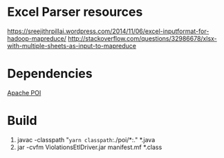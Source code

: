 # Excel Parser resources

https://sreejithrpillai.wordpress.com/2014/11/06/excel-inputformat-for-hadoop-mapreduce/
http://stackoverflow.com/questions/32986678/xlsx-with-multiple-sheets-as-input-to-mapreduce

# Dependencies

[Apache POI](https://poi.apache.org/)

# Build

1. javac -classpath "`yarn classpath`:./poi/*:." *.java
2. jar -cvfm ViolationsEtlDriver.jar manifest.mf *.class